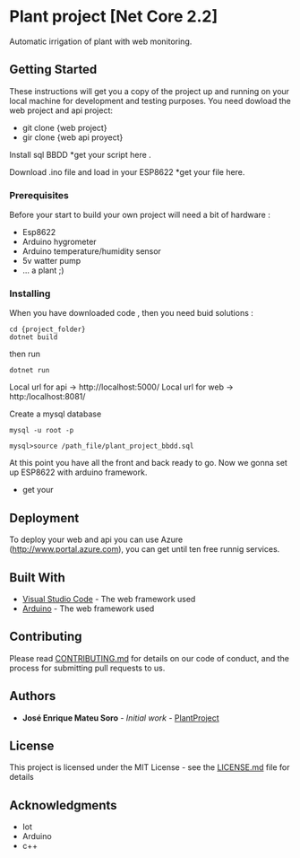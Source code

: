# Plant project [Net Core 2.2]


Automatic irrigation of plant with web monitoring.
## Getting Started

These instructions will get you a copy of the project up and running on your local machine for development and testing purposes. 
You need dowload the web project and api project: 
 - git clone {web project}
 - gir clone {web api proyect}

Install sql BBDD
  *get your script here .

Download .ino file and load in your ESP8622
  *get your file here.

### Prerequisites

Before your start to build your own project will need a bit of hardware : 
 - Esp8622
 - Arduino hygrometer
 - Arduino temperature/humidity sensor
 - 5v watter pump
 - ... a plant ;)
 
### Installing

When you have downloaded code , then you need buid solutions : 
```
cd {project_folder}
dotnet build
```
then run 
```
dotnet run
```

Local url for api -> http://localhost:5000/
Local url for web -> http:/localhost:8081/

Create a mysql database

```
mysql -u root -p

mysql>source /path_file/plant_project_bbdd.sql
```

At this point you have all the front and back ready to go. Now we gonna set up ESP8622 with arduino framework.
* get your 


## Deployment

To deploy your web and api you can use Azure (http://www.portal.azure.com), you can get until ten free runnig services.

## Built With

* [Visual Studio Code](http://www.code.visualstudio.com/) - The web framework used
* [Arduino](https://www.arduino.cc/) - The web framework used

## Contributing

Please read [CONTRIBUTING.md](https://gist.github.com/PurpleBooth/b24679402957c63ec426) for details on our code of conduct, and the process for submitting pull requests to us.


## Authors

* **José Enrique Mateu Soro** - *Initial work* - [PlantProject](https://github.com/ijosee/Plant_project/)

## License

This project is licensed under the MIT License - see the [LICENSE.md](LICENSE.md) file for details

## Acknowledgments

* Iot
* Arduino
* c++

